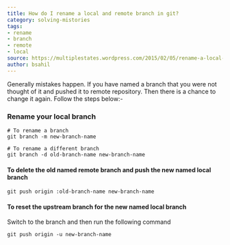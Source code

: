 ```yaml
---
title: How do I rename a local and remote branch in git?
category: solving-mistories
tags:
- rename
- branch
- remote
- local
source: https://multiplestates.wordpress.com/2015/02/05/rename-a-local-and-remote-branch-in-git/
author: bsahil
---
```


Generally mistakes happen. If you have named a branch that you were not thought of it and pushed it to remote repository.
Then there is a chance to change it again. Follow the steps below:-

### Rename your local branch
```shell
# To rename a branch
git branch -m new-branch-name

# To rename a different branch
git branch -d old-branch-name new-branch-name
```
#### To delete the old named remote branch and push the new named local branch
```shell
git push origin :old-branch-name new-branch-name
```
#### To reset the upstream branch for the new named local branch
Switch to the branch and then run the following command
```shell
git push origin -u new-branch-name
```
